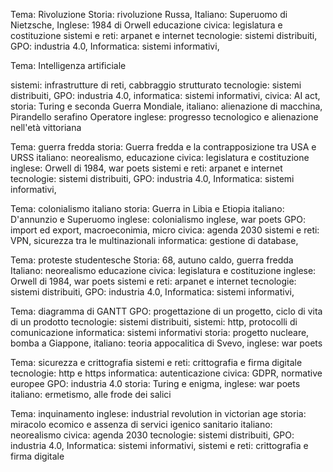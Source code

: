Tema: Rivoluzione
Storia: rivoluzione Russa,
Italiano: Superuomo di Nietzsche,
Inglese: 1984 di Orwell
educazione civica: legislatura e costituzione
sistemi e reti: arpanet e internet
tecnologie: sistemi distribuiti,
GPO: industria 4.0,
Informatica: sistemi informativi,

Tema: Intelligenza artificiale

sistemi: infrastrutture di reti, cabbraggio strutturato
tecnologie: sistemi distribuiti,
GPO: industria 4.0,
informatica: sistemi informativi,
civica: AI act,
storia: Turing e seconda Guerra Mondiale,
italiano: alienazione di macchina, Pirandello serafino Operatore
inglese: progresso tecnologico e alienazione nell'età vittoriana

Tema: guerra fredda
storia: Guerra fredda e la contrapposizione tra USA e URSS
italiano: neorealismo,
educazione civica: legislatura e costituzione
inglese: Orwell di 1984,  war poets
sistemi e reti: arpanet e internet
tecnologie: sistemi distribuiti,
GPO: industria 4.0,
Informatica: sistemi informativi,

Tema: colonialismo italiano
storia: Guerra in Libia e Etiopia
italiano: D'annunzio e Superuomo
inglese: colonialismo inglese, war poets
GPO: import ed export, macroeconimia, micro
civica: agenda 2030
sistemi e reti: VPN, sicurezza tra le multinazionali
informatica: gestione di database,

Tema: proteste studentesche
Storia: 68, autuno caldo, guerra fredda
Italiano: neorealismo
educazione civica: legislatura e costituzione
inglese: Orwell di 1984,  war poets
sistemi e reti: arpanet e internet
tecnologie: sistemi distribuiti,
GPO: industria 4.0,
Informatica: sistemi informativi,

Tema: diagramma di GANTT
GPO: progettazione di un progetto, ciclo di vita di un prodotto
tecnologie: sistemi distribuiti,
sistemi: http, protocolli di comunicazione
informatica: sistemi informativi
storia: progetto nucleare, bomba a Giappone,
italiano: teoria appocalitica di Svevo,
inglese: war poets


Tema: sicurezza e crittografia
sistemi e reti: crittografia e firma digitale
tecnologie: http e https
informatica: autenticazione
civica: GDPR, normative europee
GPO: industria 4.0
storia: Turing e enigma,
inglese: war poets
italiano: ermetismo, alle frode dei salici


Tema: inquinamento
inglese: industrial revolution in victorian age
storia: miracolo ecomico e assenza di servici igenico sanitario
italiano: neorealismo
civica: agenda 2030
tecnologie: sistemi distribuiti,
GPO: industria 4.0,
Informatica: sistemi informativi,
sistemi e reti: crittografia e firma digitale
